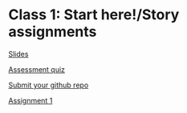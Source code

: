 # Class 1: Start here!/Story assignments 

[Slides](https://docs.google.com/presentation/d/189WSpJREYnhgygm4swfmuNTRvlpAqSwYtCrWPu2JK8Y/edit)

[Assessment quiz](https://docs.google.com/forms/d/e/1FAIpQLSffx9wWR8lH7PrLpM0WPCqq0kTN8US1xuoQLeCCvNPkxrz0yw/viewform)

[Submit your github repo](https://docs.google.com/forms/d/e/1FAIpQLScIAfWHr8d6qS3heYwbPkHwZcyKzVT-ztaowKgXuS4Ty9UjUA/viewform)

[Assignment 1](assignments/assignment1.md) 